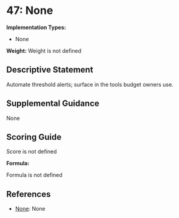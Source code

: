 # 47: None

**Implementation Types:**

- None

**Weight:** Weight is not defined

## Descriptive Statement

Automate threshold alerts; surface in the tools budget owners use.

## Supplemental Guidance

None

## Scoring Guide

Score is not defined

**Formula:**

Formula is not defined

## References

- [None](None): None

